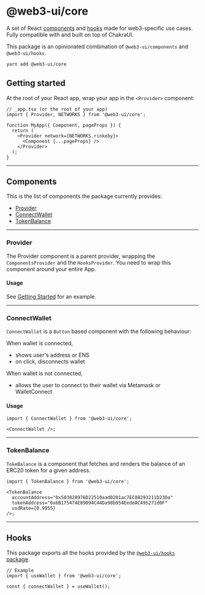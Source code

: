 # @web3-ui/core

A set of React [components](#components) and [hooks](#hooks) made for web3-specific use cases. Fully compatible with and built on top of ChakraUI.

This package is an opinionated combination of `@web3-ui/components` and `@web3-ui/hooks`.

```bash
yarn add @web3-ui/core
```

## Getting started

At the root of your React app, wrap your app in the `<Provider>` component:

```tsx
// _app.tsx (or the root of your app)
import { Provider, NETWORKS } from '@web3-ui/core';

function MyApp({ Component, pageProps }) {
  return (
    <Provider network={NETWORKS.rinkeby}>
      <Component {...pageProps} />
    </Provider>
  );
}
```

---

## Components

This is the list of components the package currently provides:

- [Provider](#provider)
- [ConnectWallet](#connectwallet)
- [TokenBalance](#tokenbalance)

---

### Provider

The Provider component is a parent provider, wrapping the `ComponentsProvider` and the `HooksProvider`. You need to wrap this component around your entire App.

#### Usage

See [Getting Started](#getting-started) for an example.

---

### ConnectWallet

`ConnectWallet` is a `Button` based component with the following behaviour:

When wallet is connected,

- shows user's address or ENS
- on click, disconnects wallet

When wallet is not connected,

- allows the user to connect to their wallet via Metamask or WalletConnect

#### Usage

```tsx
import { ConnectWallet } from '@web3-ui/core';

<ConnectWallet />;
```

---

### TokenBalance

`TokeBalance` is a component that fetches and renders the balance of an ERC20 token for a given address.

```tsx
import { TokenBalance } from '@web3-ui/core';

<TokenBalance
  accountAddress="0x503828976D22510aad0201ac7EC88293211D23Da"
  tokenAddress="0x6B175474E89094C44Da98b954EedeAC495271d0F"
  usdRate={0.9955}
/>;
```

---

## Hooks

This package exports all the hooks provided by the [`@web3-ui/hooks` package](https://npmjs.com/package/@web3-ui/hooks).

```tsx
// Example
import { useWallet } from '@web3-ui/core';

const { connectWallet } = useWallet();
```
